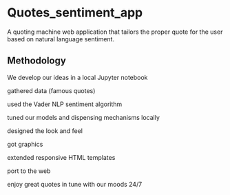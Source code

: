 # Quotes_sentiment_app
A quoting machine web application that tailors the proper quote for the user based on natural language sentiment.

## Methodology

We 
develop our ideas in a local Jupyter notebook

gathered data (famous quotes)

used the Vader NLP sentiment algorithm

tuned our models and dispensing mechanisms locally

designed the look and feel

got graphics

extended responsive HTML templates

port to the web 

enjoy great quotes in tune with our moods 24/7

